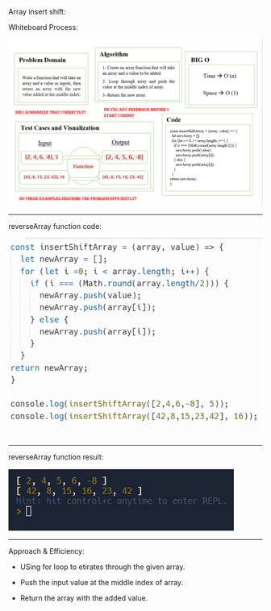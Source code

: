 Array insert shift:

Whiteboard Process:

![](./Screenshot_1.png)

***

reverseArray function code:

![](./Screenshot_2.png)

***

reverseArray function result:

![](./Screenshot_3.png)

***

Approach & Efficiency:

* USing for loop to etirates through the given array.

* Push the input value at the middle index of array.

* Return the array with the added value.
